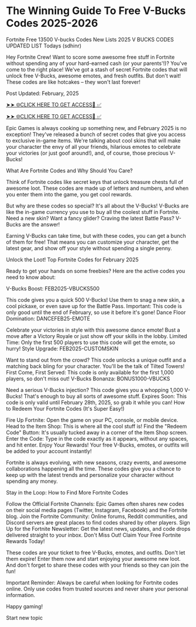 # The Winning Guide To Free V-Bucks Codes 2025-2026
Fortnite Free 13500 V-bucks Codes New Lists 2025 V BUCKS CODES UPDATED LIST Todays (sdhinr)

Hey Fortnite Crew! Want to score some awesome free stuff in Fortnite without spending any of your hard-earned cash (or your parents'!)? You've come to the right place! We've got a stash of secret Fortnite codes that will unlock free V-Bucks, awesome emotes, and fresh outfits. But don't wait! These codes are like hotcakes – they won't last forever!

Post Updated: February, 2025

 

[➤➤ 🌐CLICK HERE TO GET ACCESS📌 ✅](https://appbitly.com/eFfZp)

 

[➤➤ 🌐CLICK HERE TO GET ACCESS📌 ✅](https://appbitly.com/eFfZp)

 

Epic Games is always cooking up something new, and February 2025 is no exception! They've released a bunch of secret codes that give you access to exclusive in-game items. We're talking about cool skins that will make your character the envy of all your friends, hilarious emotes to celebrate your victories (or just goof around!), and, of course, those precious V-Bucks!

 

What Are Fortnite Codes and Why Should You Care?

Think of Fortnite codes like secret keys that unlock treasure chests full of awesome loot. These codes are made up of letters and numbers, and when you enter them into the game, you get cool rewards.

But why are these codes so special? It's all about the V-Bucks! V-Bucks are like the in-game currency you use to buy all the coolest stuff in Fortnite. Need a new skin? Want a fancy glider? Craving the latest Battle Pass? V-Bucks are the answer!

Earning V-Bucks can take time, but with these codes, you can get a bunch of them for free! That means you can customize your character, get the latest gear, and show off your style without spending a single penny.

 

Unlock the Loot! Top Fortnite Codes for February 2025

Ready to get your hands on some freebies? Here are the active codes you need to know about:

V-Bucks Boost: FEB2025-VBUCKS500

This code gives you a quick 500 V-Bucks! Use them to snag a new skin, a cool pickaxe, or even save up for the Battle Pass.
Important: This code is only good until the end of February, so use it before it's gone!
Dance Floor Domination: DANCEFEB25-EMOTE

Celebrate your victories in style with this awesome dance emote! Bust a move after a Victory Royale or just show off your skills in the lobby.
Limited Time: Only the first 500 players to use this code will get the emote, so hurry!
Style Upgrade: FEB2025-CUSTOMSKIN

Want to stand out from the crowd? This code unlocks a unique outfit and a matching back bling for your character. You'll be the talk of Tilted Towers!
First Come, First Served: This code is only available for the first 1,000 players, so don't miss out!
V-Bucks Bonanza: BONUS1000-VBUCKS

Need a serious V-Bucks injection? This code gives you a whopping 1,000 V-Bucks! That's enough to buy all sorts of awesome stuff.
Expires Soon: This code is only valid until February 28th, 2025, so grab it while you can!
How to Redeem Your Fortnite Codes (It's Super Easy!)

Fire Up Fortnite: Open the game on your PC, console, or mobile device.
Head to the Item Shop: This is where all the cool stuff is!
Find the "Redeem Code" Button: It's usually tucked away in a corner of the Item Shop screen.
Enter the Code: Type in the code exactly as it appears, without any spaces, and hit enter.
Enjoy Your Rewards! Your free V-Bucks, emotes, or outfits will be added to your account instantly!

Fortnite is always evolving, with new seasons, crazy events, and awesome collaborations happening all the time. These codes give you a chance to keep up with the latest trends and personalize your character without spending any money.

Stay in the Loop: How to Find More Fortnite Codes

Follow the Official Fortnite Channels: Epic Games often shares new codes on their social media pages (Twitter, Instagram, Facebook) and the Fortnite blog.
Join the Fortnite Community: Online forums, Reddit communities, and Discord servers are great places to find codes shared by other players.
Sign Up for the Fortnite Newsletter: Get the latest news, updates, and code drops delivered straight to your inbox.
Don't Miss Out! Claim Your Free Fortnite Rewards Today!

These codes are your ticket to free V-Bucks, emotes, and outfits. Don't let them expire! Enter them now and start enjoying your awesome new loot. And don't forget to share these codes with your friends so they can join the fun!

Important Reminder: Always be careful when looking for Fortnite codes online. Only use codes from trusted sources and never share your personal information.

Happy gaming!

Start new topic
